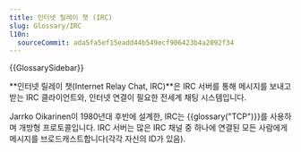 ```yaml
---
title: 인터넷 릴레이 챗 (IRC)
slug: Glossary/IRC
l10n:
  sourceCommit: ada5fa5ef15eadd44b549ecf906423b4a2092f34
---
```


{{GlossarySidebar}}

**인터넷 릴레이 챗(Internet Relay Chat, IRC)**은 IRC 서버를 통해 메시지를 보내고 받는 IRC 클라이언트와, 인터넷 연결이 필요한 전세계 채팅 시스템입니다.

Jarrko Oikarinen이 1980년대 후반에 설계한, IRC는 {{glossary("TCP")}}를 사용하며 개방형 프로토콜입니다. IRC 서버는 많은 IRC 채널 중 하나에 연결된 모든 사람에게 메시지를 브로드캐스트합니다(각각 자신의 ID가 있음).
